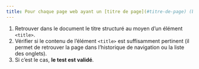```yaml
---
title: Pour chaque page web ayant un [titre de page](#titre-de-page) (balise `<title>`), le contenu de cette balise est-il pertinent ?
---
```


1. Retrouver dans le document le titre structuré au moyen d’un élément `<title>`.
2. Vérifier si le contenu de l’élément `<title>` est suffisamment pertinent (il permet de retrouver la page dans l’historique de navigation ou la liste des onglets).
3. Si c’est le cas, **le test est validé**.
